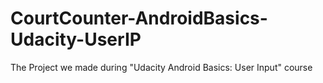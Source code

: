 # CourtCounter-AndroidBasics-Udacity-UserIP
The Project we made during "Udacity Android Basics: User Input" course
